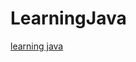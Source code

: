 # LearningJava
[learning java](https://github.com/SciBorgs/SciGuides/blob/main/projects/intro-to-programming/README.md)
